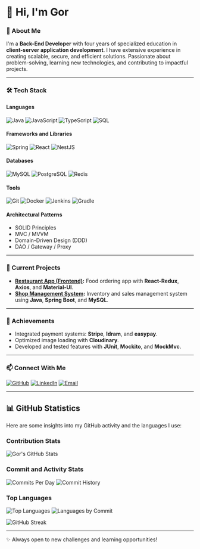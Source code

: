 # 👋 Hi, I'm Gor

### 🚀 About Me
I'm a **Back-End Developer** with four years of specialized education in **client-server application development**. I have extensive experience in creating scalable, secure, and efficient solutions. Passionate about problem-solving, learning new technologies, and contributing to impactful projects.

---

### 🛠️ Tech Stack

#### **Languages**
![Java](https://img.shields.io/badge/Java-007396?style=for-the-badge&logo=java&logoColor=white)
![JavaScript](https://img.shields.io/badge/JavaScript-F7DF1E?style=for-the-badge&logo=javascript&logoColor=black)
![TypeScript](https://img.shields.io/badge/TypeScript-007ACC?style=for-the-badge&logo=typescript&logoColor=white)
![SQL](https://img.shields.io/badge/SQL-003B57?style=for-the-badge&logo=database&logoColor=white)

#### **Frameworks and Libraries**
![Spring](https://img.shields.io/badge/Spring-6DB33F?style=for-the-badge&logo=spring&logoColor=white)
![React](https://img.shields.io/badge/React-20232A?style=for-the-badge&logo=react&logoColor=61DAFB)
![NestJS](https://img.shields.io/badge/NestJS-E0234E?style=for-the-badge&logo=nestjs&logoColor=white)

#### **Databases**
![MySQL](https://img.shields.io/badge/MySQL-4479A1?style=for-the-badge&logo=mysql&logoColor=white)
![PostgreSQL](https://img.shields.io/badge/PostgreSQL-4169E1?style=for-the-badge&logo=postgresql&logoColor=white)
![Redis](https://img.shields.io/badge/Redis-DC382D?style=for-the-badge&logo=redis&logoColor=white)

#### **Tools**
![Git](https://img.shields.io/badge/Git-F05032?style=for-the-badge&logo=git&logoColor=white)
![Docker](https://img.shields.io/badge/Docker-2496ED?style=for-the-badge&logo=docker&logoColor=white)
![Jenkins](https://img.shields.io/badge/Jenkins-D24939?style=for-the-badge&logo=jenkins&logoColor=white)
![Gradle](https://img.shields.io/badge/Gradle-02303A?style=for-the-badge&logo=gradle&logoColor=white)

#### **Architectural Patterns**
- SOLID Principles
- MVC / MVVM
- Domain-Driven Design (DDD)
- DAO / Gateway / Proxy

---

### 💼 Current Projects
- **[Restaurant App (Frontend)](https://github.com/mypy125/Restaurant.am-frontend):** Food ordering app with **React-Redux**, **Axios**, and **Material-UI**.
- **[Shop Management System](https://github.com/mypy125/shop):** Inventory and sales management system using **Java**, **Spring Boot**, and **MySQL**.

---

### 🌟 Achievements
- Integrated payment systems: **Stripe**, **Idram**, and **easypay**.
- Optimized image loading with **Cloudinary**.
- Developed and tested features with **JUnit**, **Mockito**, and **MockMvc**.

---

### 📫 Connect With Me
[![GitHub](https://img.shields.io/badge/GitHub-mypy125-181717?style=for-the-badge&logo=github)](https://github.com/mypy125)
[![LinkedIn](https://img.shields.io/badge/LinkedIn-Gor%20Mkhitaryan-0077B5?style=for-the-badge&logo=linkedin&logoColor=white)](https://www.linkedin.com/in/gor-mk/)
[![Email](https://img.shields.io/badge/Email-gor1990.mkhitatryan@gmail.com-D14836?style=for-the-badge&logo=gmail&logoColor=white)](mailto:gor1990.mkhitatryan@gmail.com)

---

## 📊 GitHub Statistics

Here are some insights into my GitHub activity and the languages I use:

### Contribution Stats
![Gor's GitHub Stats](https://github-profile-summary-cards.vercel.app/api/cards/profile-details?username=mypy125&theme=vue)

### Commit and Activity Stats
![Commits Per Day](https://github-profile-summary-cards.vercel.app/api/cards/productive-time?username=mypy125&theme=vue&utcOffset=4)
![Commit History](https://github-profile-summary-cards.vercel.app/api/cards/commit.svg?username=mypy125&theme=vue)

### Top Languages
![Top Languages](https://github-profile-summary-cards.vercel.app/api/cards/repos-per-language?username=mypy125&theme=vue)
![Languages by Commit](https://github-profile-summary-cards.vercel.app/api/cards/most-commit-language?username=mypy125&theme=vue)

![GitHub Streak](https://github-readme-streak-stats.herokuapp.com?user=mypy125&theme=vue&date_format=M%20j%5B%2C%20Y%5D)

---

✨ Always open to new challenges and learning opportunities!


